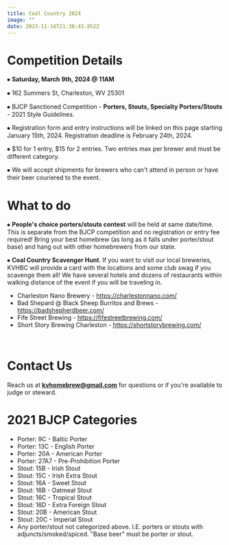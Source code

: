 ```yaml
---
title: Coal Country 2024
image: ""
date: 2023-11-16T21:38:43.852Z
---
```

# Competition Details

⦁	**Saturday, March 9th, 2024 @ 11AM**

⦁	162 Summers St, Charleston, WV 25301

⦁	BJCP Sanctioned Competition - **Porters, Stouts, Specialty Porters/Stouts** - 2021 Style Guidelines.

⦁	Registration form and entry instructions will be linked on this page starting January 15th, 2024. Registration deadline is February 24th, 2024. 

⦁	$10 for 1 entry, $15 for 2 entries. Two entries max per brewer and must be different category.

⦁	We will accept shipments for brewers who can't attend in person or have their beer couriered to the event.

# What to do

⦁	**People's choice porters/stouts contest** will be held at same date/time. This is separate from the BJCP competition and no registration or entry fee required! Bring your best homebrew (as long as it falls under porter/stout base) and hang out with other homebrewers from our state.

⦁       **Coal Country Scavenger Hunt**. If you want to visit our local breweries, KVHBC will provide a card with the locations and some club swag if you scavenge them all! We have several hotels and dozens of restaurants within walking distance of the event if you will be traveling in.

* Charleston Nano Brewery - <https://charlestonnano.com/>
* Bad Shepard @ Black Sheep Burritos and Brews - <https://badshepherdbeer.com/>
* F﻿ife Street Brewing - <https://fifestreetbrewing.com/>
* Short Story Brewing Charleston - <https://shortstorybrewing.com/>

 ﻿

# Contact Us

Reach us at **kvhomebrew@gmail.com** for questions or if you're available to judge or steward.

# **2﻿021 BJCP Categories**

* Porter: 9C - Baltic Porter
* Porter: 13C - English Porter
* Porter: 20A - American Porter
* Porter: 27A7 - Pre-Prohibition Porter
* Stout: 15B - Irish Stout
* Stout: 15C - Irish Extra Stout
* Stout: 16A - Sweet Stout
* Stout: 16B - Oatmeal Stout
* Stout: 16C - Tropical Stout
* Stout: 16D - Extra Foreign Stout
* Stout: 20B - American Stout
* Stout: 20C - Imperial Stout
* Any porter/stout not categorized above. I.E. porters or stouts with adjuncts/smoked/spiced. "Base beer" must be porter or stout.